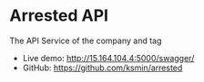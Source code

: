 # Arrested API
The API Service of the company and tag
* Live demo: http://15.164.104.4:5000/swagger/
* GitHub: https://github.com/ksmin/arrested